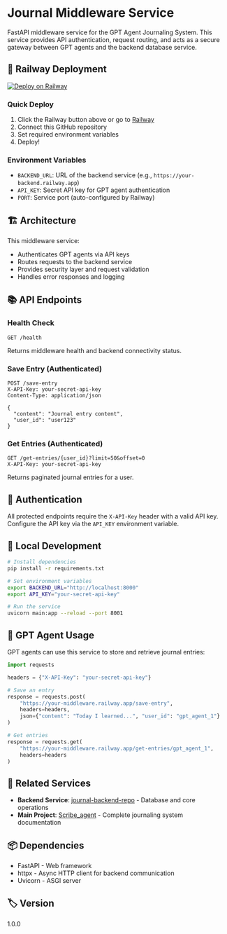 # Journal Middleware Service

FastAPI middleware service for the GPT Agent Journaling System. This service provides API authentication, request routing, and acts as a secure gateway between GPT agents and the backend database service.

## 🚀 Railway Deployment

[![Deploy on Railway](https://railway.app/button.svg)](https://railway.app/template/new)

### Quick Deploy
1. Click the Railway button above or go to [Railway](https://railway.app)
2. Connect this GitHub repository
3. Set required environment variables
4. Deploy!

### Environment Variables
- `BACKEND_URL`: URL of the backend service (e.g., `https://your-backend.railway.app`)
- `API_KEY`: Secret API key for GPT agent authentication
- `PORT`: Service port (auto-configured by Railway)

## 🏗️ Architecture

This middleware service:
- Authenticates GPT agents via API keys
- Routes requests to the backend service
- Provides security layer and request validation
- Handles error responses and logging

## 📚 API Endpoints

### Health Check
```
GET /health
```
Returns middleware health and backend connectivity status.

### Save Entry (Authenticated)
```
POST /save-entry
X-API-Key: your-secret-api-key
Content-Type: application/json

{
  "content": "Journal entry content",
  "user_id": "user123"
}
```

### Get Entries (Authenticated)
```
GET /get-entries/{user_id}?limit=50&offset=0
X-API-Key: your-secret-api-key
```
Returns paginated journal entries for a user.

## 🔐 Authentication

All protected endpoints require the `X-API-Key` header with a valid API key. Configure the API key via the `API_KEY` environment variable.

## 🔧 Local Development

```bash
# Install dependencies
pip install -r requirements.txt

# Set environment variables
export BACKEND_URL="http://localhost:8000"
export API_KEY="your-secret-api-key"

# Run the service
uvicorn main:app --reload --port 8001
```

## 🤖 GPT Agent Usage

GPT agents can use this service to store and retrieve journal entries:

```python
import requests

headers = {"X-API-Key": "your-secret-api-key"}

# Save an entry
response = requests.post(
    "https://your-middleware.railway.app/save-entry",
    headers=headers,
    json={"content": "Today I learned...", "user_id": "gpt_agent_1"}
)

# Get entries
response = requests.get(
    "https://your-middleware.railway.app/get-entries/gpt_agent_1",
    headers=headers
)
```

## 🔗 Related Services

- **Backend Service**: [journal-backend-repo](../journal-backend-repo) - Database and core operations
- **Main Project**: [Scribe_agent](../) - Complete journaling system documentation

## 📦 Dependencies

- FastAPI - Web framework
- httpx - Async HTTP client for backend communication
- Uvicorn - ASGI server

## 🏷️ Version

1.0.0